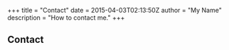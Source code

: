 +++
title = "Contact"
date = 2015-04-03T02:13:50Z
author = "My Name"
description = "How to contact me."
+++

## Contact

